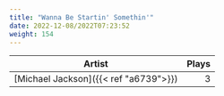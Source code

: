 ```yaml
---
title: "Wanna Be Startin' Somethin'"
date: 2022-12-08/2022T07:23:52
weight: 154
---
```




 Artist | Plays 
----- | -----:
[Michael Jackson]({{< ref "a6739">}}) | 3
